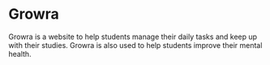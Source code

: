 # Growra
Growra is a website to help students manage their daily tasks and keep up with their studies. Growra is also used to help students improve their mental health.
